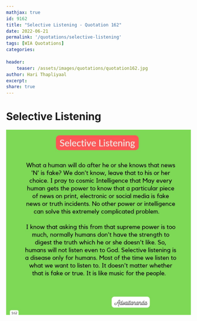 ```yaml
---
mathjax: true
id: 9162
title: "Selective Listening - Quotation 162"
date: 2022-06-21
permalink: '/quotations/selective-listening'
tags: [WIA Quotations] 
categories: 

header:
    teaser: /assets/images/quotations/quotation162.jpg
author: Hari Thapliyaal 
excerpt:
share: true 
---
```


# Selective Listening

![Selective Listening](/assets/images/quotations/quotation162.jpg)
